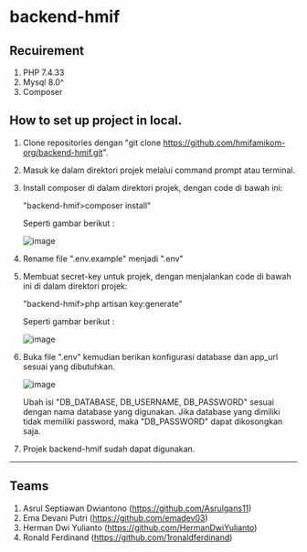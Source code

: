 # backend-hmif

## Recuirement
1. PHP 7.4.33
2. Mysql 8.0^
3. Composer

## How to set up project in local.
1. Clone repositories dengan "git clone https://github.com/hmifamikom-org/backend-hmif.git".

2. Masuk ke dalam direktori projek melalui command prompt atau terminal.

3. Install composer di dalam direktori projek, dengan code di bawah ini:

    "backend-hmif>composer install"
    
    Seperti gambar berikut :

    ![image](https://github.com/hmifamikom-org/backend-hmif/assets/58809318/30df0aa7-6ae7-4981-b4db-829e03e58833)

4. Rename file ".env.example" menjadi ".env"

5. Membuat secret-key untuk projek, dengan menjalankan code di bawah ini di dalam direktori projek:

    "backend-hmif>php artisan key:generate"

    Seperti gambar berikut :

    ![image](https://github.com/hmifamikom-org/backend-hmif/assets/58809318/c9f7d9ed-c4eb-490e-98a2-a0c203d530e3)       

6. Buka file ".env" kemudian berikan konfigurasi database dan app_url sesuai yang dibutuhkan.

    ![image](https://github.com/hmifamikom-org/backend-hmif/assets/58809318/5c80c8eb-d481-47d7-847e-c56d2bcdc741)

    Ubah isi "DB_DATABASE, DB_USERNAME, DB_PASSWORD" sesuai dengan nama database yang digunakan. 
    Jika database yang dimiliki tidak memiliki password, maka "DB_PASSWORD" dapat dikosongkan saja.

7. Projek backend-hmif sudah dapat digunakan.

-------------------------------------------------------------------------------------------------------------------------

## Teams
1. Asrul Septiawan Dwiantono (https://github.com/Asrulgans11)
2. Ema Devani Putri (https://github.com/emadev03)
3. Herman Dwi Yulianto (https://github.com/HermanDwiYulianto)
4. Ronald Ferdinand (https://github.com/1ronaldferdinand)
